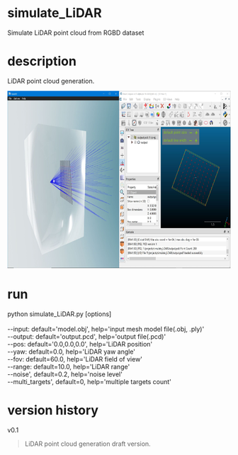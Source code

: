 # simulate_LiDAR
Simulate LiDAR point cloud from RGBD dataset

# description
LiDAR point cloud generation.</br>
<p align="center">
<img height="400" src="https://github.com/mac999/simulate_LiDAR/blob/main/doc/result1.JPG"/>
</p>

# run
python simulate_LiDAR.py [options]</br></br>
--input: default='model.obj', help='input mesh model file(.obj, .ply)'</br>
--output: default='output.pcd', help='output file(.pcd)'</br>
--pos: default='0.0,0.0,0.0', help='LiDAR position'</br>
--yaw: default=0.0, help='LiDAR yaw angle'</br>
--fov: default=60.0, help='LiDAR field of view'</br>
--range: default=10.0, help='LiDAR range'</br>
--noise', default=0.2, help='noise level'</br>
--multi_targets', default=0, help='multiple targets count'</br>

# version history
v0.1</br>
> LiDAR point cloud generation draft version.
